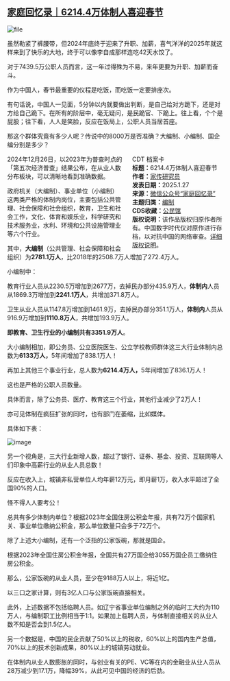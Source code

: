 <!--1737978002000-->
[家庭回忆录｜6214.4万体制人喜迎春节](https://chinadigitaltimes.net/chinese/715415.html)
------

<p><img decoding="async" src="https://chinadigitaltimes.net/chinese/files/2025/01/image-1737977732994.png" alt="file"></p><p>虽然勒紧了裤腰带，但2024年底终于迎来了升职、加薪，喜气洋洋的2025年就这样来到了快乐的大地，终于可以像李自成那样连吃42天水饺了。</p><p>对于7439.5万公职人员而言，这一年过得殊为不易，来年更要为升职、加薪而奋斗。</p><p>作为中国人，春节最重要的仪程是吃饭，而吃饭一定要排座次。</p><p>有句话说，中国人一见面，5分钟以内就要做出判断，是自己给对方跪下，还是对方给自己跪下。在所有的阶层中，毫无疑问，是民跪官、下跪上。往上看，个个是屁股；往下看，人人是笑脸，反应在饭局上，公职人员当居首座。</p><p>那这个群体究竟有多少人呢？传说中的8000万是否准确？大编制、小编制、国企编分别是多少？</p><div style="width:42%;float:right;padding-left:20px;"><div class="su-spoiler su-spoiler-style-fancy su-spoiler-icon-chevron-circle" data-scroll-offset="0" data-anchor-in-url="no"><div class="su-spoiler-title" tabindex="0" role="button"><span class="su-spoiler-icon"></span>CDT 档案卡</div><div class="su-spoiler-content su-u-clearfix su-u-trim"><strong>标题：</strong>6214.4万体制人喜迎春节<br><strong>作者：</strong><a href="https://chinadigitaltimes.net/space/家庭回忆录" target="_blank">家传研究员</a><br><strong>发表日期：</strong>2025.1.27<br><strong>来源：</strong><a href="https://web.archive.org/web/*/https://mp.weixin.qq.com/s/ARYTxTK8T56oJDVC6ZyVuw" target="_blank">微信公众号“家庭回忆录”</a><br><strong>主题归类：</strong><a href="https://chinadigitaltimes.net/space/编制" target="_blank">编制</a><br><strong>CDS收藏：</strong><a href="https://chinadigitaltimes.net/space/%E5%85%AC%E6%B0%91%E9%A6%86" target="_blank" rel="noopener">公民馆</a><br><strong>版权说明：</strong>该作品版权归原作者所有。中国数字时代仅对原作进行存档，以对抗中国的网络审查。<a href="https://chinadigitaltimes.net/chinese/copyright">详细版权说明</a>。</div></div></div><p>2024年12月26日，以2023年为普查时点的「第五次经济普查」结果公布，在从业人数分布板块，可以清晰地看到准确数据。</p><p>政府机关（大编制）、事业单位（小编制）这两类严格的体制内岗位，主要包括公共管理、社会保障和社会组织，教育，卫生和社会工作，文化、体育和娱乐业，科学研究和技术服务业，水利、环境和公共设施管理业等六个行业。</p><p>其中，<strong>大编制</strong>（公共管理、社会保障和社会组织）为<strong>2781.1万人</strong>，比2018年的2508.7万人增加了272.4万人。</p><p>小编制中：</p><p>教育行业人员从2230.5万增加到2677万，去掉民办部分435.9万人，<strong>体制内</strong>人员从1869.3万增加到<strong>2241.1万人</strong>，共增加371.8万人。</p><p>卫生从业人员从1147.8万增加到1461.9万，去掉民办部分351.1万人，<strong>体制内</strong>人员从916.9万增加到<strong>1110.8万人</strong>，共增加193.9万人。</p><p><strong>即教育、卫生行业的小编制共有3351.9万人</strong>。</p><p>大小编制相加，即公务员、公立医院医生、公立学校教师群体这三大行业体制内总数为<strong>6133万人，</strong>5年间增加了838.1万人！</p><p>再加上其他三个事业行业，总人数为<strong>6214.4万人，</strong>5年间增加了836.1万人！</p><p>这也是严格的公职人员数量。</p><p>具体而言，除了公务员、医疗、教育这三个行业，其他行业减少了2万人！</p><p>亦可见体制在疯狂扩张的同时，也有部门在萎缩，比如媒体。</p><p>具体如下表：</p><p><img decoding="async" src="https://chinadigitaltimes.net/chinese/files/2025/01/post-715415-67977093015c7.png" alt="image"></p><p>另一个视角是，三大行业新增人数，超过了银行、证券、基金、投资、互联网等人们印象中高薪行业的从业人员总数！</p><p>反应在收入上，城镇非私营单位人均年薪12万元，即月薪1万，收入水平超过了全国90%的人口。</p><p>怪不得人人要考公！</p><p>总共有多少体制内单位？根据2023年全国住房公积金年报，共有72万个国家机关、事业单位缴纳公积金，那么单位数量只会多于72万个。</p><p>除了上述大小编制，还有一个泛指的公家饭碗，那就是国企。</p><p>根据2023年全国住房公积金年报，全国共有27万国企给3055万国企员工缴纳住房公积金。</p><p>那么，公家饭碗的从业人员，至少在9188万人以上，将近1亿。</p><p>以三口之家计算，则有3亿人口与公家饭碗直接相关。</p><p>此外，上述数据不包括临聘人员。如辽宁省事业单位编制之外的临时工大约为110万人，与编制职工比例相当于1:1。如果加上临聘人员，与体制直接相关的从业人数不知是否会到1.5亿人。</p><p>另一个数据是，中国的民企贡献了50%以上的税收，60%以上的国内生产总值，70%以上的技术创新成果，80%以上的城镇劳动就业。</p><p>在体制内从业人数膨胀的同时，与创业有关的PE、VC等在内的金融业从业人员从28万减少到17.1万，降幅39%，从此可见中国的经济的后劲。</p><div class="addtoany_share_save_container addtoany_content addtoany_content_bottom"><div class="a2a_kit a2a_kit_size_32 addtoany_list" data-a2a-url="https://chinadigitaltimes.net/chinese/715415.html" data-a2a-title="家庭回忆录｜6214.4万体制人喜迎春节"><a class="a2a_button_facebook" href="https://www.addtoany.com/add_to/facebook?linkurl=https%3A%2F%2Fchinadigitaltimes.net%2Fchinese%2F715415.html&amp;linkname=%E5%AE%B6%E5%BA%AD%E5%9B%9E%E5%BF%86%E5%BD%95%EF%BD%9C6214.4%E4%B8%87%E4%BD%93%E5%88%B6%E4%BA%BA%E5%96%9C%E8%BF%8E%E6%98%A5%E8%8A%82" title="Facebook" rel="nofollow noopener" target="_blank"></a><a class="a2a_button_twitter" href="https://www.addtoany.com/add_to/twitter?linkurl=https%3A%2F%2Fchinadigitaltimes.net%2Fchinese%2F715415.html&amp;linkname=%E5%AE%B6%E5%BA%AD%E5%9B%9E%E5%BF%86%E5%BD%95%EF%BD%9C6214.4%E4%B8%87%E4%BD%93%E5%88%B6%E4%BA%BA%E5%96%9C%E8%BF%8E%E6%98%A5%E8%8A%82" title="Twitter" rel="nofollow noopener" target="_blank"></a><a class="a2a_button_telegram" href="https://www.addtoany.com/add_to/telegram?linkurl=https%3A%2F%2Fchinadigitaltimes.net%2Fchinese%2F715415.html&amp;linkname=%E5%AE%B6%E5%BA%AD%E5%9B%9E%E5%BF%86%E5%BD%95%EF%BD%9C6214.4%E4%B8%87%E4%BD%93%E5%88%B6%E4%BA%BA%E5%96%9C%E8%BF%8E%E6%98%A5%E8%8A%82" title="Telegram" rel="nofollow noopener" target="_blank"></a><a class="a2a_button_reddit" href="https://www.addtoany.com/add_to/reddit?linkurl=https%3A%2F%2Fchinadigitaltimes.net%2Fchinese%2F715415.html&amp;linkname=%E5%AE%B6%E5%BA%AD%E5%9B%9E%E5%BF%86%E5%BD%95%EF%BD%9C6214.4%E4%B8%87%E4%BD%93%E5%88%B6%E4%BA%BA%E5%96%9C%E8%BF%8E%E6%98%A5%E8%8A%82" title="Reddit" rel="nofollow noopener" target="_blank"></a><a class="a2a_button_whatsapp" href="https://www.addtoany.com/add_to/whatsapp?linkurl=https%3A%2F%2Fchinadigitaltimes.net%2Fchinese%2F715415.html&amp;linkname=%E5%AE%B6%E5%BA%AD%E5%9B%9E%E5%BF%86%E5%BD%95%EF%BD%9C6214.4%E4%B8%87%E4%BD%93%E5%88%B6%E4%BA%BA%E5%96%9C%E8%BF%8E%E6%98%A5%E8%8A%82" title="WhatsApp" rel="nofollow noopener" target="_blank"></a><a class="a2a_button_email" href="https://www.addtoany.com/add_to/email?linkurl=https%3A%2F%2Fchinadigitaltimes.net%2Fchinese%2F715415.html&amp;linkname=%E5%AE%B6%E5%BA%AD%E5%9B%9E%E5%BF%86%E5%BD%95%EF%BD%9C6214.4%E4%B8%87%E4%BD%93%E5%88%B6%E4%BA%BA%E5%96%9C%E8%BF%8E%E6%98%A5%E8%8A%82" title="Email" rel="nofollow noopener" target="_blank"></a><a class="a2a_button_copy_link" href="https://www.addtoany.com/add_to/copy_link?linkurl=https%3A%2F%2Fchinadigitaltimes.net%2Fchinese%2F715415.html&amp;linkname=%E5%AE%B6%E5%BA%AD%E5%9B%9E%E5%BF%86%E5%BD%95%EF%BD%9C6214.4%E4%B8%87%E4%BD%93%E5%88%B6%E4%BA%BA%E5%96%9C%E8%BF%8E%E6%98%A5%E8%8A%82" title="Copy Link" rel="nofollow noopener" target="_blank"></a><a class="a2a_dd addtoany_share_save addtoany_share" href="https://www.addtoany.com/share"></a></div></div>
